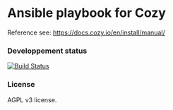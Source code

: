 # Ansible playbook for Cozy
Reference see: https://docs.cozy.io/en/install/manual/


### Developpement status
[![Build Status](https://travis-ci.org/ebesson/ansible-cozy-playbook.svg?branch=master)](https://travis-ci.org/ebesson/ansible-cozy-playbook.svg?branch=master)


### License
AGPL v3 license.